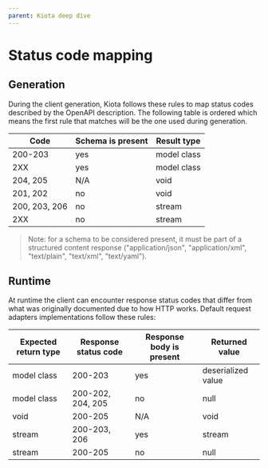 ```yaml
---
parent: Kiota deep dive
---
```


# Status code mapping

## Generation

During the client generation, Kiota follows these rules to map status codes described by the OpenAPI description. The following table is ordered which means the first rule that matches will be the one used during generation.

| Code | Schema is present | Result type |
| ---- | ----------- | ------ |
| 200-203 | yes | model class |
| 2XX | yes | model class |
| 204, 205 | N/A | void |
| 201, 202 | no | void |
| 200, 203, 206 | no | stream |
| 2XX | no | stream |

> Note: for a schema to be considered present, it must be part of a structured content response ("application/json", "application/xml", "text/plain", "text/xml", "text/yaml").

## Runtime

At runtime the client can encounter response status codes that differ from what was originally documented due to how HTTP works. Default request adapters implementations follow these rules:

| Expected return type | Response status code | Response body is present | Returned value |
| ----------------------- | ----------------------- | ------------------------- | ---------------- |
| model class | 200-203 | yes | deserialized value |
| model class | 200-202, 204, 205 | no | null |
| void | 200-205 | N/A | void |
| stream | 200-203, 206 | yes | stream |
| stream | 200-205 | no | null |
